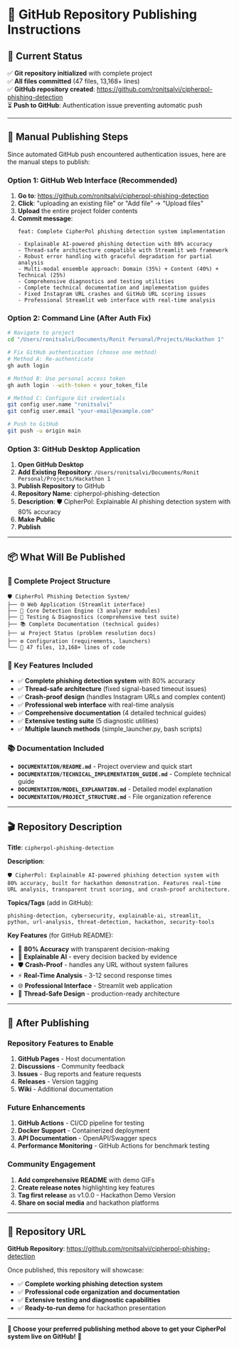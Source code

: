# 🚀 GitHub Repository Publishing Instructions

## 📍 **Current Status**

✅ **Git repository initialized** with complete project  
✅ **All files committed** (47 files, 13,168+ lines)  
✅ **GitHub repository created**: https://github.com/ronitsalvi/cipherpol-phishing-detection  
⏳ **Push to GitHub**: Authentication issue preventing automatic push

---

## 🔧 **Manual Publishing Steps**

Since automated GitHub push encountered authentication issues, here are the manual steps to publish:

### **Option 1: GitHub Web Interface (Recommended)**

1. **Go to**: https://github.com/ronitsalvi/cipherpol-phishing-detection
2. **Click**: "uploading an existing file" or "Add file" → "Upload files"
3. **Upload** the entire project folder contents
4. **Commit message**: 
   ```
   feat: Complete CipherPol phishing detection system implementation
   
   - Explainable AI-powered phishing detection with 80% accuracy
   - Thread-safe architecture compatible with Streamlit web framework
   - Robust error handling with graceful degradation for partial analysis
   - Multi-modal ensemble approach: Domain (35%) + Content (40%) + Technical (25%)
   - Comprehensive diagnostics and testing utilities
   - Complete technical documentation and implementation guides
   - Fixed Instagram URL crashes and GitHub URL scoring issues
   - Professional Streamlit web interface with real-time analysis
   ```

### **Option 2: Command Line (After Auth Fix)**

```bash
# Navigate to project
cd "/Users/ronitsalvi/Documents/Ronit Personal/Projects/Hackathon 1"

# Fix GitHub authentication (choose one method)
# Method A: Re-authenticate
gh auth login

# Method B: Use personal access token
gh auth login --with-token < your_token_file

# Method C: Configure Git credentials
git config user.name "ronitsalvi"
git config user.email "your-email@example.com"

# Push to GitHub
git push -u origin main
```

### **Option 3: GitHub Desktop Application**

1. **Open GitHub Desktop**
2. **Add Existing Repository**: `/Users/ronitsalvi/Documents/Ronit Personal/Projects/Hackathon 1`
3. **Publish Repository** to GitHub
4. **Repository Name**: cipherpol-phishing-detection
5. **Description**: 🛡️ CipherPol: Explainable AI phishing detection system with 80% accuracy
6. **Make Public**
7. **Publish**

---

## 📦 **What Will Be Published**

### **📁 Complete Project Structure**
```
🛡️ CipherPol Phishing Detection System/
├── 🌐 Web Application (Streamlit interface)
├── 🧠 Core Detection Engine (3 analyzer modules)  
├── 🧪 Testing & Diagnostics (comprehensive test suite)
├── 📚 Complete Documentation (technical guides)
├── 📊 Project Status (problem resolution docs)
├── ⚙️ Configuration (requirements, launchers)
└── 🎯 47 files, 13,168+ lines of code
```

### **🎯 Key Features Included**
- ✅ **Complete phishing detection system** with 80% accuracy
- ✅ **Thread-safe architecture** (fixed signal-based timeout issues)
- ✅ **Crash-proof design** (handles Instagram URLs and complex content)
- ✅ **Professional web interface** with real-time analysis
- ✅ **Comprehensive documentation** (4 detailed technical guides)
- ✅ **Extensive testing suite** (5 diagnostic utilities)
- ✅ **Multiple launch methods** (simple_launcher.py, bash scripts)

### **📚 Documentation Included**
- **`DOCUMENTATION/README.md`** - Project overview and quick start
- **`DOCUMENTATION/TECHNICAL_IMPLEMENTATION_GUIDE.md`** - Complete technical guide
- **`DOCUMENTATION/MODEL_EXPLANATION.md`** - Detailed model explanation
- **`DOCUMENTATION/PROJECT_STRUCTURE.md`** - File organization reference

---

## 🎬 **Repository Description**

**Title**: `cipherpol-phishing-detection`

**Description**: 
```
🛡️ CipherPol: Explainable AI-powered phishing detection system with 80% accuracy, built for hackathon demonstration. Features real-time URL analysis, transparent trust scoring, and crash-proof architecture.
```

**Topics/Tags** (add in GitHub):
```
phishing-detection, cybersecurity, explainable-ai, streamlit, 
python, url-analysis, threat-detection, hackathon, security-tools
```

**Key Features** (for GitHub README):
- 🎯 **80% Accuracy** with transparent decision-making
- 🧠 **Explainable AI** - every decision backed by evidence
- 🛡️ **Crash-Proof** - handles any URL without system failures
- ⚡ **Real-Time Analysis** - 3-12 second response times
- 🌐 **Professional Interface** - Streamlit web application
- 🔧 **Thread-Safe Design** - production-ready architecture

---

## 🎯 **After Publishing**

### **Repository Features to Enable**
1. **GitHub Pages** - Host documentation
2. **Discussions** - Community feedback
3. **Issues** - Bug reports and feature requests
4. **Releases** - Version tagging
5. **Wiki** - Additional documentation

### **Future Enhancements**
1. **GitHub Actions** - CI/CD pipeline for testing
2. **Docker Support** - Containerized deployment
3. **API Documentation** - OpenAPI/Swagger specs
4. **Performance Monitoring** - GitHub Actions for benchmark testing

### **Community Engagement**
1. **Add comprehensive README** with demo GIFs
2. **Create release notes** highlighting key features
3. **Tag first release** as v1.0.0 - Hackathon Demo Version
4. **Share on social media** and hackathon platforms

---

## 📍 **Repository URL**

**GitHub Repository**: https://github.com/ronitsalvi/cipherpol-phishing-detection

Once published, this repository will showcase:
- ✅ **Complete working phishing detection system**
- ✅ **Professional code organization and documentation** 
- ✅ **Extensive testing and diagnostic capabilities**
- ✅ **Ready-to-run demo** for hackathon presentation

---

**🎯 Choose your preferred publishing method above to get your CipherPol system live on GitHub!** 🚀